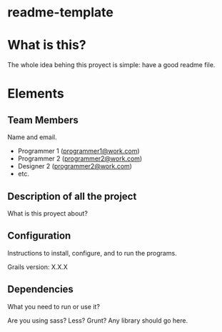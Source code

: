 readme-template
===============

# What is this? #

The whole idea behing this proyect is simple: have a good readme file.

# Elements

## Team Members

Name and email.

- Programmer 1 (programmer1@work.com)
- Programmer 2 (programmer2@work.com)
- Designer 2 (programmer2@work.com)
- etc.

## Description of all the project

What is this proyect about?

## Configuration

Instructions to install, configure, and to run the programs.

Grails version: X.X.X

## Dependencies

What you need to run or use it?

Are you using sass? Less? Grunt? Any library should go here.


